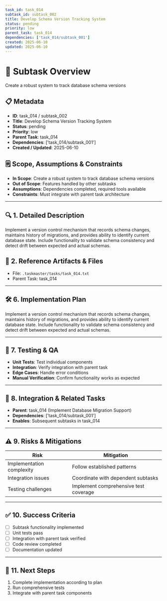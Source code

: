 ```yaml
---
task_id: task_014
subtask_id: subtask_002
title: Develop Schema Version Tracking System
status: pending
priority: low
parent_task: task_014
dependencies: ['task_014/subtask_001']
created: 2025-06-10
updated: 2025-06-10
---
```


# 🎯 Subtask Overview
Create a robust system to track database schema versions

## 📋 Metadata
- **ID**: task_014 / subtask_002
- **Title**: Develop Schema Version Tracking System
- **Status**: pending
- **Priority**: low
- **Parent Task**: task_014
- **Dependencies**: ['task_014/subtask_001']
- **Created / Updated**: 2025-06-10

## 🗒️ Scope, Assumptions & Constraints
- **In Scope**: Create a robust system to track database schema versions
- **Out of Scope**: Features handled by other subtasks
- **Assumptions**: Dependencies completed, required tools available
- **Constraints**: Must integrate with parent task architecture

---

## 🔍 1. Detailed Description
Implement a version control mechanism that records schema changes, maintains history of migrations, and provides ability to identify current database state. Include functionality to validate schema consistency and detect drift between expected and actual schemas.

## 📁 2. Reference Artifacts & Files
- File: `.taskmaster/tasks/task_014.txt`
- Parent Task: task_014

---

## 🛠️ 6. Implementation Plan
Implement a version control mechanism that records schema changes, maintains history of migrations, and provides ability to identify current database state. Include functionality to validate schema consistency and detect drift between expected and actual schemas.

---

## 🧪 7. Testing & QA
- **Unit Tests**: Test individual components
- **Integration**: Verify integration with parent task
- **Edge Cases**: Handle error conditions
- **Manual Verification**: Confirm functionality works as expected

---

## 🔗 8. Integration & Related Tasks
- **Parent**: task_014 (Implement Database Migration Support)
- **Dependencies**: ['task_014/subtask_001']
- **Enables**: Subsequent subtasks in task_014

---

## ⚠️ 9. Risks & Mitigations
| Risk | Mitigation |
|------|------------|
| Implementation complexity | Follow established patterns |
| Integration issues | Coordinate with dependent subtasks |
| Testing challenges | Implement comprehensive test coverage |

---

## ✅ 10. Success Criteria
- [ ] Subtask functionality implemented
- [ ] Unit tests pass
- [ ] Integration with parent task verified
- [ ] Code review completed
- [ ] Documentation updated

---

## 🚀 11. Next Steps
1. Complete implementation according to plan
2. Run comprehensive tests
3. Integrate with parent task components

